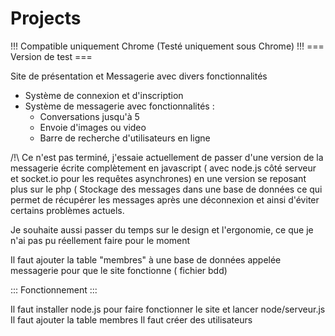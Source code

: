 Projects
========
!!! Compatible uniquement Chrome  (Testé uniquement sous Chrome) !!!
===  Version de test ===


Site de présentation et Messagerie avec divers fonctionnalités

- Système de connexion et d'inscription
- Système de messagerie avec fonctionnalités :
  - Conversations jusqu'à 5
  - Envoie d'images ou video
  - Barre de recherche d'utilisateurs en ligne

/!\ Ce n'est pas terminé, j'essaie actuellement de passer d'une version de la messagerie écrite complètement 
en javascript ( avec node.js côté serveur et socket.io pour les requêtes asynchrones) en une version se reposant
plus sur le php ( Stockage des messages dans une base de données ce qui permet de récupérer les messages après
une déconnexion et ainsi d'éviter certains problèmes actuels.

Je souhaite aussi passer du temps sur le design et l'ergonomie, ce que je n'ai pas pu réellement faire pour le moment

Il faut ajouter la table "membres" à une base de données appelée messagerie pour que le site fonctionne ( fichier bdd)

::: Fonctionnement :::

Il faut installer node.js pour faire fonctionner le site et lancer node/serveur.js
Il faut ajouter la table membres
Il faut créer des utilisateurs








